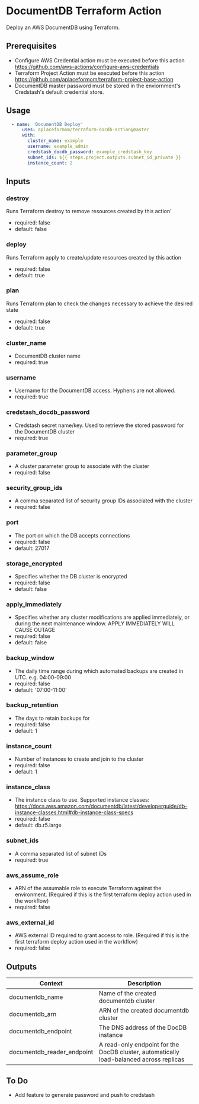 DocumentDB Terraform Action
============================
Deploy an AWS DocumentDB using Terraform.


Prerequisites
-----

- Configure AWS Credential action must be executed before this action  
https://github.com/aws-actions/configure-aws-credentials 
- Terraform Project Action must be executed before this action  
https://github.com/aplaceformom/terraform-project-base-action
- DocumentDB master password must be stored in the enviornment's Credstash's default credential store.


Usage
-----

```yaml
  - name: 'DocumentDB Deploy'
      uses: aplaceformom/terraform-docdb-action@master
      with:
        cluster_name: example
        username: example_admin
        credstash_docdb_password: example_credstash_key
        subnet_ids: ${{ steps.project.outputs.subnet_id_private }}
        instance_count: 2
```


Inputs
-----

### destroy
Runs Terraform destroy to remove resources created by this action'
- required: false
- default: false

### deploy
Runs Terraform apply to create/update resources created by this action
- required: false
- default: true

### plan
Runs Terraform plan to check the changes necessary to achieve the desired state
- required: false
- default: true

### cluster_name
- DocumentDB cluster name
- required: true

### username
- Username for the DocumentDB access. Hyphens are not allowed.
- required: true

### credstash_docdb_password
- Credstash secret name/key. Used to retrieve the stored password for the DocumentDB cluster
- required: true

### parameter_group
- A cluster parameter group to associate with the cluster
- required: false

### security_group_ids
- A comma separated list of security group IDs associated with the cluster
- required: false

### port
- The port on which the DB accepts connections
- required: false
- default: 27017

### storage_encrypted
- Specifies whether the DB cluster is encrypted
- required: false
- default: false
### apply_immediately
- Specifies whether any cluster modifications are applied immediately, or during the next maintenance window. APPLY IMMEDIATELY WILL CAUSE OUTAGE
- required: false
- default: false

### backup_window
- The daily time range during which automated backups are created in UTC. e.g. 04:00-09:00
- required: false
- default: '07:00-11:00'

### backup_retention
- The days to retain backups for
- required: false
- default: 1

### instance_count
- Number of instances to create and join to the cluster
- required: false
- default: 1

### instance_class
- The instance class to use. Supported instance classes: https://docs.aws.amazon.com/documentdb/latest/developerguide/db-instance-classes.html#db-instance-class-specs
- required: false
- default: db.r5.large

### subnet_ids
- A comma separated list of subnet IDs
- required: true

### aws_assume_role
- ARN of the assumable role to execute Terraform against the environment. (Required if this is the first terraform deploy action used in the workflow)
- required: false

### aws_external_id
- AWS external ID required to grant access to role. (Required if this is the first terraform deploy action used in the workflow)
- required: false

Outputs
-------

|         Context            |              Description                |
|----------------------------|-----------------------------------------|
| documentdb_name            | Name of the created documentdb cluster  |
| documentdb_arn             | ARN of the created documentdb cluster   |
| documentdb_endpoint        | The DNS address of the DocDB instance   |
| documentdb_reader_endpoint | A read-only endpoint for the DocDB cluster, automatically load-balanced across replicas |


To Do
-------
- Add feature to generate password and push to credstash
